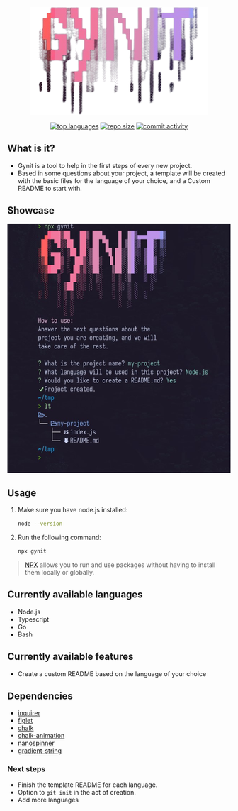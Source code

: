 <div align="center">

<img src="assets/gynit/gynit-logo.png" width="400" alt="Logo"/><br/>

  <!-- <h1 align="center"> -->
  <!--   Gynit -->
  <!-- </h1> -->
</div>

<p align="center">
  <!-- Badges from [Shields.io](https://img.shields.io/)  -->
  <a href="https://github.com/RaphMt117/gynit"><img src="https://img.shields.io/github/languages/top/RaphMt117/gynit?colorA=363a4f&colorB=f5a97f&style=for-the-badge" alt="top languages"></a>
  <a href="https://github.com/RaphMt117/gynit"><img src="https://img.shields.io/github/repo-size/RaphMt117/gynit?colorA=363a4f&colorB=b7bdf8&style=for-the-badge" alt="repo size"></a>
  <a href="https://github.com/RaphMt117/gynit/commits"><img src="https://img.shields.io/github/commit-activity/m/RaphMt117/gynit?colorA=363a4f&colorB=a6da95&style=for-the-badge" alt="commit activity"></a>
</p>

## What is it?

- Gynit is a tool to help in the first steps of every new project.
- Based in some questions about your project, a template will be created
  with the basic files for the language of your choice, and a Custom README
  to start with.

## Showcase

<p align="center">
  <img src="assets/gynit/gynitPrompt.jpg" alt="gynit prompt"/>
</p>

## Usage

1. Make sure you have node.js installed:

   ```bash
   node --version
   ```

2. Run the following command:

   ```bash
   npx gynit
   ```

> [NPX](https://www.npmjs.com/package/npx) allows you to run and use packages
> without having to install them locally or globally.

## Currently available languages

- Node.js
- Typescript
- Go
- Bash

## Currently available features

- Create a custom README based on the language of your choice

## Dependencies

- [inquirer](https://www.npmjs.com/package/inquirer)
- [figlet](https://www.npmjs.com/package/figlet)
- [chalk](https://www.npmjs.com/package/chalk)
- [chalk-animation](https://www.npmjs.com/package/chalk-animation)
- [nanospinner](https://www.npmjs.com/package/nanospinner)
- [gradient-string](https://www.npmjs.com/package/gradient-string)

### Next steps

- Finish the template README for each language.
- Option to `git init` in the act of creation.
- Add more languages
